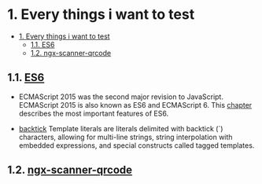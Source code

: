 # 1. Every things i want to test

- [1. Every things i want to test](#1-every-things-i-want-to-test)
  - [1.1. ES6](#11-es6)
  - [1.2. ngx-scanner-qrcode](#12-ngx-scanner-qrcode)

## 1.1. [ES6](https://www.w3schools.com/js/js_es6.asp)

- ECMAScript 2015 was the second major revision to JavaScript.
ECMAScript 2015 is also known as ES6 and ECMAScript 6.
This [chapter](https://www.w3schools.com/js/js_es6.asp) describes the most important features of ES6.

- [backtick](https://developer.mozilla.org/en-US/docs/Web/JavaScript/Reference/Template_literals)
Template literals are literals delimited with backtick (`) characters, allowing for multi-line strings, string interpolation with embedded expressions, and special constructs called tagged templates.

## 1.2. [ngx-scanner-qrcode](https://www.npmjs.com/package/ngx-scanner-qrcode)
